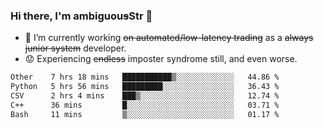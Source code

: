 ### Hi there, I'm ambiguou~~s~~Str 👋

<!--
**ambiguoustexture/ambiguoustexture** is a ✨ _special_ ✨ repository because its `README.md` (this file) appears on your GitHub profile.

Here are some ideas to get you started:
-->
- 🔭 I’m currently working ~~on automated/low-latency trading~~ as a ~~always junior system~~ developer.
- :worried: Experiencing ~~endless~~ imposter syndrome still, and even worse.

<!--START_SECTION:waka-->

```txt
Other    7 hrs 18 mins   ███████████▒░░░░░░░░░░░░░   44.86 %
Python   5 hrs 56 mins   █████████░░░░░░░░░░░░░░░░   36.43 %
CSV      2 hrs 4 mins    ███▒░░░░░░░░░░░░░░░░░░░░░   12.74 %
C++      36 mins         █░░░░░░░░░░░░░░░░░░░░░░░░   03.71 %
Bash     11 mins         ▒░░░░░░░░░░░░░░░░░░░░░░░░   01.17 %
```

<!--END_SECTION:waka-->
